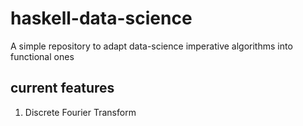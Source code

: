 # haskell-data-science

A simple repository to adapt data-science imperative algorithms into functional ones

## current features

1. Discrete Fourier Transform
